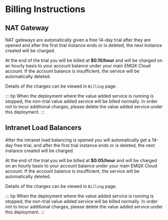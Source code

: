 # Billing Instructions

## NAT Gateway

NAT gateways are automatically given a free 14-day trial after they are opened and after the first trial instance ends or is deleted, the next instance created will be charged.

At the end of the trial you will be billed at **$0.10/hour** and will be charged on an hourly basis to your account balance under your main EMQX Cloud account. If the account balance is insufficient, the service will be automatically deleted.

Details of the charges can be viewed in `Billing` page.

::: tip
When the deployment where the value added service is running is stopped, the non-trial value added service will be billed normally. In order not to incur additional charges, please delete the value added service under this deployment.
:::


## Intranet Load Balancers

After the intranet load balancing is opened you will automatically get a 14-day free trial, and after the first trial instance ends or is deleted, the next instance created will be charged.

At the end of the trial you will be billed at **$0.05/hour** and will be charged on an hourly basis to your account balance under your main EMQX Cloud account. If the account balance is insufficient, the service will be automatically deleted.

Details of the charges can be viewed in `Billing` page.

::: tip
When the deployment where the value added service is running is stopped, the non-trial value added service will be billed normally. In order not to incur additional charges, please delete the value added service under this deployment.
:::
